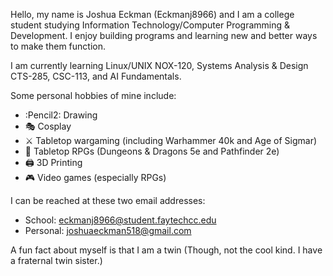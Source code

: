 Hello, my name is Joshua Eckman (Eckmanj8966) and I am a college student studying Information Technology/Computer Programming & Development. I enjoy building programs and learning new and better ways to make them function.

I am currently learning Linux/UNIX NOX-120, Systems Analysis & Design CTS-285, CSC-113, and AI Fundamentals.

Some personal hobbies of mine include: 
- :Pencil2: Drawing
- :performing_arts: Cosplay
- :crossed_swords: Tabletop wargaming (including Warhammer 40k and Age of Sigmar)
- :game_die: Tabletop RPGs (Dungeons & Dragons 5e and Pathfinder 2e)
- :printer: 3D Printing
- :video_game: Video games (especially RPGs)

I can be reached at these two email addresses: 
- School: eckmanj8966@student.faytechcc.edu
- Personal: joshuaeckman518@gmail.com

A fun fact about myself is that I am a twin (Though, not the cool kind. I have a fraternal twin sister.)
